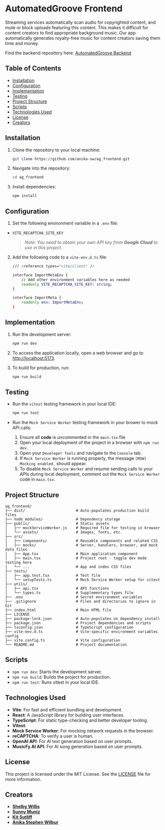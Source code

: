 # AutomatedGroove Frontend

Streaming services automatically scan audio for copyrighted content, and mute or block uploads featuring this content. This makes it difficult for content creators to find appropriate background music. Our app automatically generates royalty-free music for content creators saving them time and money. 

Find the backend repository here: [AutomatedGroove Backend](https://github.com/anika-sw/ag_backend)


## Table of Contents

- [Installation](#installation)
- [Configuration](#configuration)
- [Implementation](#implementation)
- [Testing](#testing)
- [Project Structure](#project-structure)
- [Scripts](#scripts)
- [Technologies Used](#technologies-used)
- [License](#license)
- [Creators](#creators)

## Installation
1. Clone the repository to your local machine:
    ```sh
    git clone https://github.com/anika-sw/ag_frontend.git
    ```
2. Navigate into the repository:
	```sh
    cd ag_frontend
	```
3. Install dependencies:
    ```sh
    npm install
    ```


## Configuration

1. Set the following environment variable in a `.env` file:

-  `VITE_RECAPTCHA_SITE_KEY`

    >_Note: You need to obtain your own API key from **Google Cloud** to use in this project._


2. Add the following code to a `vite-env.d.ts` file:
    ```sh
    /// <reference types="vite/client" />

    interface ImportMetaEnv {
        // Add other environment variables here as needed
        readonly VITE_RECAPTCHA_SITE_KEY: string;
    }

    interface ImportMeta {
        readonly env: ImportMetaEnv;
    }
    ```

## Implementation

1. Run the development server:
    ```sh
    npm run dev
    ```

2. To access the application locally, open a web browser and go to [http://localhost:5173](http://localhost:5173).

3. To build for production, run:
    ```sh
    npm run build
    ```

## Testing

- Run the `vitest` testing framework in your local IDE:
    ```sh
    npm run test
    ```

- Run the `Mock Service Worker` testing framework in your brower to mock API calls:
  1. Ensure all **code** is uncommented in the `main.tsx` file
  2. Open your local deployment of the project in a browser with `npm run dev`.
  3. Open your `Develeper Tools` and navigate to the `Console` tab.
  4. If `Mock Service Worker` is running properly, the message `[MSW] Mocking enabled.` should appear.
  5. To disable `Mock Service Worker` and resume sending calls to your APIs during local deployment, comment out the `Mock Service Worker` code in `main.tsx`. 


## Project Structure

```plaintext
ag_frontend/
├── dist/                       # Auto-populates production build files
├── node_modules/               # Dependency storage
├── public/                     # Static assets
│   ├── mockServiceWorker.js    # Required file for testing in browser
│   └── assets/                 # Images, fonts, etc.
├── src/
│   ├── components/             # Reusable components and related CSS
│   ├── mocks/                  # Server, handlers, browser, and mock data files
│   ├── App.tsx                 # Main application component
│   ├── main.tsx                # Project root - toggle dev mode testing here
│   └── ...                     # App and index CSS files
├── tests/                      
│   ├── app.test.tsx            # Test file
│   └── setupTests.ts           # Mock Service Worker setup for vitest
├── utils/                      
│   ├── api.tsx                 # API functions
│   └── types.ts                # Supplementary types file
├── .env                        # Secret environment variables
├── .gitignore                  # Files and directories to ignore in Git
├── index.html                  # Main HTML file
├── LICENSE                     
├── package-lock.json           # Auto-populates on dependency install
├── package.json                # Project dependencies and scripts
├── tsconfig.json               # TypeScript configuration
├── vite-env.d.ts               # Vite-specific environment variables config
├── vite.config.ts              # Vite configuration
└── README.md                   # Project documentation
```

## Scripts

- `npm run dev`: Starts the development server.
- `npm run build`: Builds the project for production.
- `npm run test`: Runs vitest in your local IDE.


## Technologies Used
- **Vite**: For fast and efficient bundling and development.
- **React**: A JavaScript library for building user interfaces.
- **TypeScript**: For static type-checking and better developer tooling.
- **Vitest**: 
- **Mock Service Worker**: For mocking network requests in the browser.
- **reCAPTCHA**: To verify a user is human.
- **OpenAI API**: For AI text generation based on user prompts.
- **MusicFy AI API**: For AI song generation based on user prompts.


## License
This project is licensed under the MIT License. See the [LICENSE](LICENSE) file for more information.


## Creators
- [**Shelby Willis**](https://www.linkedin.com/in/shelby-willis-57004a234/)
- [**Sunny Muniz**](https://www.linkedin.com/in/sunny-muniz-4838b8235/)
- [**Kit Sutliff**](https://www.linkedin.com/in/kit-sutliff/)
- [**Anika Stephen Wilbur**](https://www.linkedin.com/in/anika-stephen-wilbur/)
